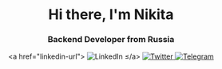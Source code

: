<div id="header" align="center">
    <h1>Hi there, I'm Nikita</h1>
    <h3>Backend Developer from Russia</h3>
</div>

<div id="socials" align="center">
<а href="linkedin-url">
<img src="https://img.shields.io/badge/LinkedIn-blue?style=for-the-
badge&logo=linkedin&logocolor=white" alt="LinkedIn"/>
≤/a>
<a href="twitter-url">
<img src="https://img.shields.io/badge/Twitter-blue?style=for-the-
badge&logo=twitter&logoColor=white" alt="Twitter" />
</a>
<a href="telegram-url">
<img src="https://img.shields.io/badge/Telegram-blue?style=for-the-
badge&logo=telegram&logoColor=white" alt="Telegram"/>
</a>
</div>
